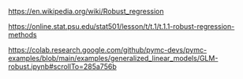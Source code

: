 https://en.wikipedia.org/wiki/Robust_regression

https://online.stat.psu.edu/stat501/lesson/t/t.1/t.1.1-robust-regression-methods

https://colab.research.google.com/github/pymc-devs/pymc-examples/blob/main/examples/generalized_linear_models/GLM-robust.ipynb#scrollTo=285a756b
